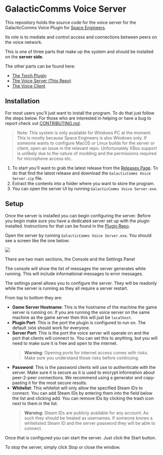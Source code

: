 # GalacticComms Voice Server
This repository holds the source code for the voice server for the GalacticComms Voice Plugin for [Space Engineers](https://www.spaceengineersgame.com/).

Its role is to mediate and control access and connections between peers on the voice network.

This is one of three parts that make up the system and should be installed on the **server side**.

The other parts can be found here:
- [The Torch Plugin](https://github.com/argonkoda/galactic-comms-plugin)
- [The Voice Server (This Repo)](https://github.com/argonkoda/galactic-comms-server)
- [The Voice Client](https://github.com/argonkoda/galactic-comms-client)

## Installation
For most users you'll just want to install the program. To do that just follow the steps below. For those who are interested in helping or have a bug to report check out [CONTRIBUTING.md]('./CONTRIBUTING.md).

> Note: This system is only available for Windows PC at the moment. This is mostly because Space Engineers is also Windows only. If someone wants to configure MacOS or Linux builds for the server or client, open an issue in the relevant repo. Unfortunately XBox support is unlikely due to the nature of modding and the permissions required for microphone access etc. 

1. To start you'll want to grab the latest release from the [Releases Page](https://github.com/argonkoda/galactic-comms-server/releases). To do that find the latest release and download the `GalacticComms Voice Server.zip` file.
2. Extract the contents into a folder where you want to store the program.
3. You can open the server UI by running `GalacticComms Voice Server.exe`.

## Setup
Once the server is installed you can begin configuring the server. Before you begin make sure you have a dedicated server set up with the plugin installed. Instructions for that can be found in the [Plugin Repo](https://github.com/argonkoda/galactic-comms-plugin).

Open the server by running `GalacticComms Voice Server.exe`. You should see a screen like the one below:  

![](./docs/voice-server.png)  

There are two main sections, the Console and the Settings Panel

The console will show the list of messages the server generates while running. This will include informational messages to error messages.

The settings panel allows you to configure the server. They will be readonly while the server is running as they all require a server restart.

From top to bottom they are:
- **Game Server Hostname**: This is the hostname of the machine the game server is running on. If you are running the voice server on the same machine as the game server then this will just be `localhost`.
- **Plugin Port**: This is the port the plugin is configured to run on. The default `3456` should work for everyone.
- **Server Port**: This is the port the voice server will operate on and the port that clients will connect to. You can set this to anything, but you will need to make sure it is free and open to the internet.
  > **Warning**: Opening ports for internet access comes with risks. Make sure you understand those risks before continuing.
- **Password**: This is the password clients will use to authenticate with the server. Make sure it is secure as it is used to encrypt information about peer-2-peer connections. We recommend using a generator and copy-pasting it for the most secure results.
- **Whitelist**: This whitelist will only allow the specified Steam IDs to connect. You can add Steam IDs by entering them into the field below the list and clicking add. You can remove IDs by clicking the trash icon next to them in the list.
  > **Warning**: Steam IDs are publicly available for any account. As such they should be treated as usernames. If someone knows a whitelisted Steam ID and the server password they will be able to connect.

Once that is configured you can start the server. Just click the Start button.

To stop the server, simply click Stop or close the window.

